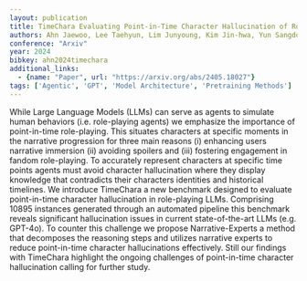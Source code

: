 ```yaml
---
layout: publication
title: TimeChara Evaluating Point-in-Time Character Hallucination of Role-Playing Large Language Models
authors: Ahn Jaewoo, Lee Taehyun, Lim Junyoung, Kim Jin-hwa, Yun Sangdoo, Lee Hwaran, Kim Gunhee
conference: "Arxiv"
year: 2024
bibkey: ahn2024timechara
additional_links:
  - {name: "Paper", url: "https://arxiv.org/abs/2405.18027"}
tags: ['Agentic', 'GPT', 'Model Architecture', 'Pretraining Methods']
---
```

While Large Language Models (LLMs) can serve as agents to simulate human behaviors (i.e. role-playing agents) we emphasize the importance of point-in-time role-playing. This situates characters at specific moments in the narrative progression for three main reasons (i) enhancing users narrative immersion (ii) avoiding spoilers and (iii) fostering engagement in fandom role-playing. To accurately represent characters at specific time points agents must avoid character hallucination where they display knowledge that contradicts their characters identities and historical timelines. We introduce TimeChara a new benchmark designed to evaluate point-in-time character hallucination in role-playing LLMs. Comprising 10895 instances generated through an automated pipeline this benchmark reveals significant hallucination issues in current state-of-the-art LLMs (e.g. GPT-4o). To counter this challenge we propose Narrative-Experts a method that decomposes the reasoning steps and utilizes narrative experts to reduce point-in-time character hallucinations effectively. Still our findings with TimeChara highlight the ongoing challenges of point-in-time character hallucination calling for further study.
